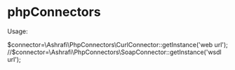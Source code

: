 # phpConnectors

Usage:

$connector=\Ashrafi\PhpConnectors\CurlConnector::getInstance('web url');
//$connector=\Ashrafi\PhpConnectors\SoapConnector::getInstance('wsdl url');

